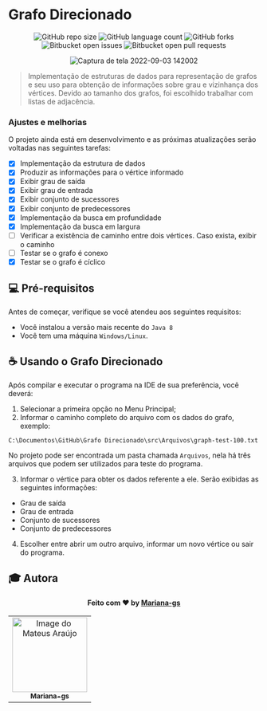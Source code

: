 # Grafo Direcionado

<div align="center">

![GitHub repo size](https://img.shields.io/github/repo-size/Mariana-gs/Grafo-Direcionado?style=for-the-badge)
![GitHub language count](https://img.shields.io/github/languages/count/Mariana-gs/Grafo-Direcionado?style=for-the-badge)
![GitHub forks](https://img.shields.io/github/forks/Mariana-gs/Grafo-Direcionado?style=for-the-badge)
![Bitbucket open issues](https://img.shields.io/bitbucket/issues/Mariana-gs/Grafo-Direcionado?style=for-the-badge)
![Bitbucket open pull requests](https://img.shields.io/bitbucket/pr-raw/Mariana-gs/Grafo-Direcionado?style=for-the-badge)

![Captura de tela 2022-09-03 142002](https://user-images.githubusercontent.com/81964220/188281626-ad09768a-28b4-4794-80aa-3bf007a711f5.png)

</div>

> Implementação de estruturas de dados para representação de grafos e seu uso para obtenção de informações sobre grau e vizinhança dos vértices. Devido ao tamanho dos grafos, foi escolhido trabalhar com listas de adjacência.

### Ajustes e melhorias

O projeto ainda está em desenvolvimento e as próximas atualizações serão voltadas nas seguintes tarefas:

- [x] Implementação da estrutura de dados
- [x] Produzir as informações para o vértice informado
- [x] Exibir grau de saída 
- [x] Exibir grau de entrada
- [x] Exibir conjunto de sucessores
- [x] Exibir conjunto de predecessores
- [x] Implementação da busca em profundidade
- [x] Implementação da busca em largura
- [ ] Verificar a existência de caminho entre dois vértices. Caso exista, exibir o caminho
- [ ] Testar se o grafo é conexo
- [x] Testar se o grafo é cíclico

## 💻 Pré-requisitos

Antes de começar, verifique se você atendeu aos seguintes requisitos:
<!---Estes são apenas requisitos de exemplo. Adicionar, duplicar ou remover conforme necessário--->
* Você instalou a versão mais recente do `Java 8`
* Você tem uma máquina `Windows/Linux`.

## ☕ Usando o Grafo Direcionado

Após compilar e executar o programa na IDE de sua preferência, você deverá:

1. Selecionar a primeira opção no Menu Principal;
2. Informar o caminho completo do arquivo com os dados do grafo, exemplo:
```
C:\Documentos\GitHub\Grafo Direcionado\src\Arquivos\graph-test-100.txt
```
No projeto pode ser encontrada um pasta chamada `Arquivos`, nela há três arquivos que podem ser utilizados para teste do programa.

3. Informar o vértice para obter os dados referente a ele. 
Serão exibidas as seguintes informações: 
- Grau de saída
- Grau de entrada
- Conjunto de sucessores
- Conjunto de predecessores
 
4. Escolher entre abrir um outro arquivo, informar um novo vértice ou sair do programa.


## :mortar_board: Autora

<h4 align="center">
   Feito com ♥️ by <a href="https://github.com/Mariana-gs" target="_blank"> Mariana-gs </a>
</h4>
<table align="center">
    <tr>
        <td align="center">
            <a href="https://github.com/Mariana-gs">
                <img src="https://avatars.githubusercontent.com/u/81964220?v=4" width="150px;" alt="Image do Mateus Araújo" />
                <br />
                <sub><b>Mariana-gs</b></sub>
            </a>
        </td>    
    </tr>
</table>


